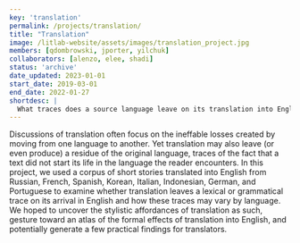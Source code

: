 ```yaml
---
key: 'translation'
permalink: /projects/translation/
title: "Translation"
image: /litlab-website/assets/images/translation_project.jpg
members: [qdombrowski, jporter, yilchuk]
collaborators: [alenzo, elee, shadi]
status: 'archive'
date_updated: 2023-01-01
start_date: 2019-03-01
end_date: 2022-01-27
shortdesc: |
  What traces does a source language leave on its translation into English?
---
```


Discussions of translation often focus on the ineffable losses created by moving from one language to another. Yet translation may also leave (or even produce) a residue of the original language, traces of the fact that a text did not start its life in the language the reader encounters. In this project, we used a corpus of short stories translated into English from Russian, French, Spanish, Korean, Italian, Indonesian, German, and Portuguese to examine whether translation leaves a lexical or grammatical trace on its arrival in English and how these traces may vary by language. We hoped to uncover the stylistic affordances of translation as such, gesture toward an atlas of the formal effects of translation into English, and potentially generate a few practical findings for translators.